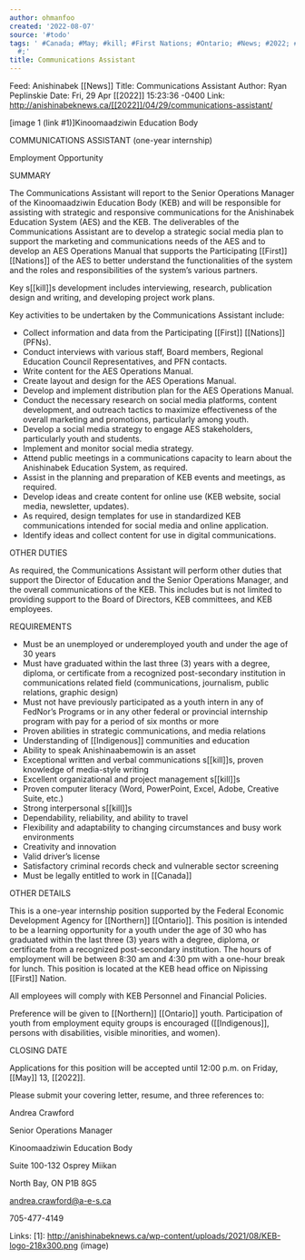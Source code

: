 ```yaml
---
author: ohmanfoo
created: '2022-08-07'
source: '#todo'
tags: ' #Canada; #May; #kill; #First Nations; #Ontario; #News; #2022; #Northern; #Indigenous;
  #;'
title: Communications Assistant
---
```


Feed: Anishinabek [[News]]
Title: Communications Assistant
Author: Ryan Peplinskie
Date: Fri, 29 Apr [[2022]] 15:23:36 -0400
Link: http://anishinabeknews.ca/[[2022]]/04/29/communications-assistant/
 
[image 1 (link #1)]Kinoomaadziwin Education Body
 
COMMUNICATIONS ASSISTANT (one-year internship)
 
Employment Opportunity
 
SUMMARY
 
The Communications Assistant will report to the Senior Operations Manager of the
Kinoomaadziwin Education Body (KEB) and will be responsible for assisting with 
strategic and responsive communications for the Anishinabek Education System 
(AES) and the KEB. The deliverables of the Communications Assistant are to 
develop a strategic social media plan to support the marketing and 
communications needs of the AES and to develop an AES Operations Manual that 
supports the Participating [[First]] [[Nations]] of the AES to better understand the 
functionalities of the system and the roles and responsibilities of the system’s
various partners.
 
Key s[[kill]]s development includes interviewing, research, publication design and 
writing, and developing project work plans.
 
Key activities to be undertaken by the Communications Assistant include:
 
  * Collect information and data from the Participating [[First]] [[Nations]] (PFNs).
  * Conduct interviews with various staff, Board members, Regional Education 
  Council Representatives, and PFN contacts.
  * Write content for the AES Operations Manual.
  * Create layout and design for the AES Operations Manual.
  * Develop and implement distribution plan for the AES Operations Manual.
  * Conduct the necessary research on social media platforms, content 
  development, and outreach tactics to maximize effectiveness of the overall 
  marketing and promotions, particularly among youth.
  * Develop a social media strategy to engage AES stakeholders, particularly 
  youth and students.
  * Implement and monitor social media strategy.
  * Attend public meetings in a communications capacity to learn about the 
  Anishinabek Education System, as required.
  * Assist in the planning and preparation of KEB events and meetings, as 
  required.
  * Develop ideas and create content for online use (KEB website, social media, 
  newsletter, updates).
  * As required, design templates for use in standardized KEB communications 
  intended for social media and online application.
  * Identify ideas and collect content for use in digital communications.
 
OTHER DUTIES
 
As required, the Communications Assistant will perform other duties that support
the Director of Education and the Senior Operations Manager, and the overall 
communications of the KEB. This includes but is not limited to providing support
to the Board of Directors, KEB committees, and KEB employees.
 
REQUIREMENTS
 
  * Must be an unemployed or underemployed youth and under the age of 30 years
  * Must have graduated within the last three (3) years with a degree, diploma, 
  or certificate from a recognized post-secondary institution in communications 
  related field (communications, journalism, public relations, graphic design)
  * Must not have previously participated as a youth intern in any of FedNor’s 
  Programs or in any other federal or provincial internship program with pay for
  a period of six months or more
  * Proven abilities in strategic communications, and media relations
  * Understanding of [[Indigenous]] communities and education
  * Ability to speak Anishinaabemowin is an asset
  * Exceptional written and verbal communications s[[kill]]s, proven knowledge of 
  media-style writing
  * Excellent organizational and project management s[[kill]]s
  * Proven computer literacy (Word, PowerPoint, Excel, Adobe, Creative Suite, 
  etc.)
  * Strong interpersonal s[[kill]]s
  * Dependability, reliability, and ability to travel
  * Flexibility and adaptability to changing circumstances and busy work 
  environments
  * Creativity and innovation
  * Valid driver’s license
  * Satisfactory criminal records check and vulnerable sector screening
  * Must be legally entitled to work in [[Canada]]
 
OTHER DETAILS
 
This is a one-year internship position supported by the Federal Economic 
Development Agency for [[Northern]] [[Ontario]]. This position is intended to be a 
learning opportunity for a youth under the age of 30 who has graduated within 
the last three (3) years with a degree, diploma, or certificate from a 
recognized post-secondary institution. The hours of employment will be between 
8:30 am and 4:30 pm with a one-hour break for lunch. This position is located at
the KEB head office on Nipissing [[First]] Nation.
 
All employees will comply with KEB Personnel and Financial Policies.
 
Preference will be given to [[Northern]] [[Ontario]] youth. Participation of youth from 
employment equity groups is encouraged ([[Indigenous]], persons with disabilities, 
visible minorities, and women).
 
CLOSING DATE 
 
Applications for this position will be accepted until 12:00 p.m. on Friday, [[May]] 
13, [[2022]].
 
Please submit your covering letter, resume, and three references to:
 
Andrea Crawford
 
Senior Operations Manager
 
Kinoomaadziwin Education Body
 
Suite 100-132 Osprey Miikan
 
North Bay, ON P1B 8G5
 
andrea.crawford@a-e-s.ca
 
705-477-4149
 
Links: 
[1]: http://anishinabeknews.ca/wp-content/uploads/2021/08/KEB-logo-218x300.png (image)